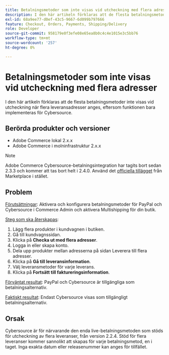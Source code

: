 ```yaml
---
title: Betalningsmetoder som inte visas vid utcheckning med flera adresser
description: I den här artikeln förklaras att de flesta betalningsmetoder inte visas vid utcheckning när flera leveransadresser anges, eftersom funktionen bara implementeras för Cybersource.
exl-id: 68a9ee77-d0ef-43c5-9667-6d099b797666
feature: Checkout, Orders, Payments, Shipping/Delivery
role: Developer
source-git-commit: 958179e0f3efe08e65ea8b0c4c4e1015e3c5bb76
workflow-type: tm+mt
source-wordcount: '257'
ht-degree: 0%

---
```


# Betalningsmetoder som inte visas vid utcheckning med flera adresser

I den här artikeln förklaras att de flesta betalningsmetoder inte visas vid utcheckning när flera leveransadresser anges, eftersom funktionen bara implementeras för Cybersource.

## Berörda produkter och versioner

* Adobe Commerce lokal 2.x.x
* Adobe Commerce i molninfrastruktur 2.x.x

>[!NOTE]
>
>Adobe Commerce Cybersource-betalningsintegration har tagits bort sedan 2.3.3 och kommer att tas bort helt i 2.4.0. Använd det [officiella tillägget](https://marketplace.magento.com/cybersource-global-payment-management.html) från Marketplace i stället.

## Problem

<u>Förutsättningar</u>: Aktivera och konfigurera betalningsmetoder för PayPal och Cybersource i Commerce Admin och aktivera Multishipping för din butik.

<u>Steg som ska återskapas</u>:

1. Lägg flera produkter i kundvagnen i butiken.
1. Gå till kundvagnssidan.
1. Klicka på **Checka ut med flera adresser**.
1. Logga in eller skapa konto.
1. Dela upp produkter mellan adresserna på sidan Leverera till flera adresser.
1. Klicka på **Gå till leveransinformation**.
1. Välj leveransmetoder för varje leverans.
1. Klicka på **Fortsätt till faktureringsinformation**.

<u>Förväntat resultat</u>: PayPal och Cybersource är tillgängliga som betalningsalternativ.

<u>Faktiskt resultat</u>: Endast Cybersource visas som tillgängligt betalningsalternativ.

## Orsak

Cybersource är för närvarande den enda live-betalningsmetoden som stöds för utcheckning av flera leveranser, från version 2.2.4. Stöd för flera leveranser kommer sannolikt att skapas för varje betalningsmetod, en i taget. Inga exakta datum eller releasenummer kan anges för tillfället.
